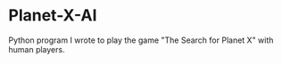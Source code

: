 # Planet-X-AI
Python program I wrote to play the game "The Search for Planet X" with human players.

